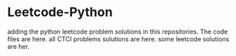 # Leetcode-Python
adding the python leetcode problem solutions in this repositories. 
The code files are here.
all CTCI problems solutions are here.
some leetcode solutions are her.






















































































































































































































































































































































































































































































































































































































































